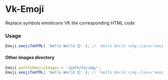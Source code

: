 # Vk-Emoji
Replace symbols emoticons VK the corresponding HTML code

### Usage ###
```javascript
Emoji.emojiToHTML( 'Hello World 😊' ); // 'Hello World <img class="emoji" alt="😊" src="https://vk.com/images/emoji/D83DDE0A.png">'
```

#### Other images directory ####
```javascript
Emoji.pathToEmojisImages = '/path/to/img/';
Emoji.emojiToHTML( 'Hello World 😊' ); // 'Hello World <img class="emoji" alt="😊" src="/path/to/img/D83DDE0A.png">'
```